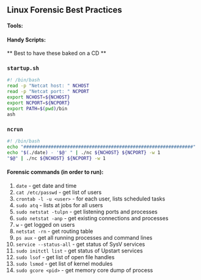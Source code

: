 ## Linux Forensic Best Practices

#### Tools:


#### Handy Scripts:
** Best to have these baked on a CD **

### `startup.sh`

```bash
#! /bin/bash
read -p "Netcat host: " NCHOST
read -p "Netcat port: " NCPORT
export NCHOST=${NCHOST}
export NCPORT=${NCPORT}
export PATH=$(pwd)/bin
ash
```

### `ncrun`

```bash
#! /bin/bash
echo "##############################################################" | ./nc ${NCHOST} ${NCPORT} -w 1
echo "$(./date) - '$@' " | ./nc ${NCHOST} ${NCPORT} -w 1
"$@" | ./nc ${NCHOST} ${NCPORT} -w 1
```

#### Forensic commands (in order to run):
1. `date` - get date and time
2. `cat /etc/passwd` - get list of users
3. `crontab -l -u <user>` - for each user, lists scheduled tasks
4. `sudo atq` - lists at jobs for all users
5. `sudo netstat -tulpn` - get listening ports and processes
6. `sudo netstat -anp` - get existing connections and processes
7. `w` - get logged on users
8. `netstat -rn` - get routing table
9. `ps aux` - get all running processes and command lines
10. `service --status-all` - get status of SysV services
11. `sudo initctl list` - get status of Upstart services
12. `sudo lsof` - get list of open file handles
13. `sudo lsmod` - get list of kernel modules
14. `sudo gcore <pid>` - get memory core dump of process
